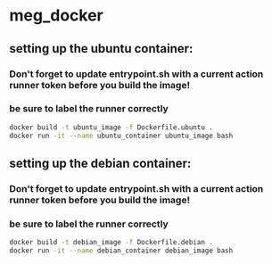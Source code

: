 # meg_docker


## setting up the ubuntu container:

### Don't forget to update entrypoint.sh with a current action runner token before you build the image!
### be sure to label the runner correctly

```sh
docker build -t ubuntu_image -f Dockerfile.ubuntu .
docker run -it --name ubuntu_container ubuntu_image bash
```

## setting up the debian container:

### Don't forget to update entrypoint.sh with a current action runner token before you build the image!
### be sure to label the runner correctly

```sh
docker build -t debian_image -f Dockerfile.debian .
docker run -it --name debian_container debian_image bash
```

